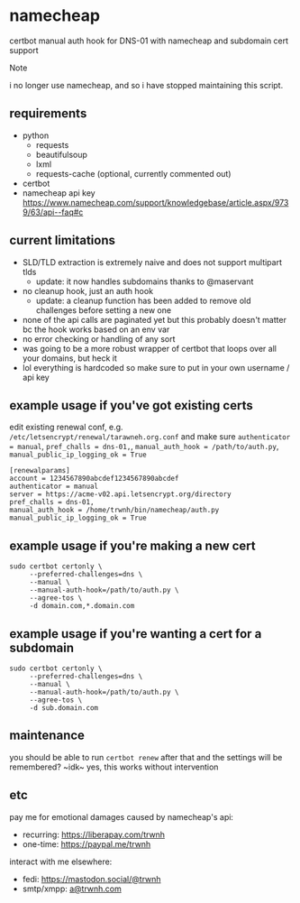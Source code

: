# namecheap
certbot manual auth hook for DNS-01 with namecheap and subdomain cert support

> [!NOTE]  
> i no longer use namecheap, and so i have stopped maintaining this script.

## requirements
- python
  - requests
  - beautifulsoup
  - lxml
  - requests-cache (optional, currently commented out)
- certbot
- namecheap api key https://www.namecheap.com/support/knowledgebase/article.aspx/9739/63/api--faq#c

## current limitations
- SLD/TLD extraction is extremely naive and does not support multipart tlds
  - update: it now handles subdomains thanks to @maservant
- no cleanup hook, just an auth hook
  - update: a cleanup function has been added to remove old challenges before setting a new one
- none of the api calls are paginated yet but this probably doesn't matter bc the hook works based on an env var
- no error checking or handling of any sort
- was going to be a more robust wrapper of certbot that loops over all your domains, but heck it
- lol everything is hardcoded so make sure to put in your own username / api key

## example usage if you've got existing certs
edit existing renewal conf, e.g. `/etc/letsencrypt/renewal/tarawneh.org.conf` and make sure `authenticator = manual`, `pref_challs = dns-01,`, `manual_auth_hook = /path/to/auth.py`, `manual_public_ip_logging_ok = True`
```
[renewalparams]
account = 1234567890abcdef1234567890abcdef
authenticator = manual
server = https://acme-v02.api.letsencrypt.org/directory
pref_challs = dns-01,
manual_auth_hook = /home/trwnh/bin/namecheap/auth.py
manual_public_ip_logging_ok = True
```

## example usage if you're making a new cert

```
sudo certbot certonly \
     --preferred-challenges=dns \
     --manual \
     --manual-auth-hook=/path/to/auth.py \
     --agree-tos \
     -d domain.com,*.domain.com
```

## example usage if you're wanting a cert for a subdomain

```
sudo certbot certonly \
     --preferred-challenges=dns \
     --manual \
     --manual-auth-hook=/path/to/auth.py \
     --agree-tos \
     -d sub.domain.com
```

## maintenance

you should be able to run `certbot renew` after that and the settings will be remembered? ~idk~ yes, this works without intervention

## etc

pay me for emotional damages caused by namecheap's api:
- recurring: https://liberapay.com/trwnh
- one-time: https://paypal.me/trwnh

interact with me elsewhere:
- fedi: https://mastodon.social/@trwnh
- smtp/xmpp: a@trwnh.com
